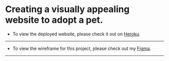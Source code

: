 # Creating a visually appealing website to adopt a pet.
* To view the deployed website, please check it out on [Heroku]().
---
* To view the wireframe for this project, please check out my [Figma](https://www.figma.com/file/4mt02SD7DuDx4Z3pGyWjLG/Adopt-A-Fur?node-id=0%3A1).
---